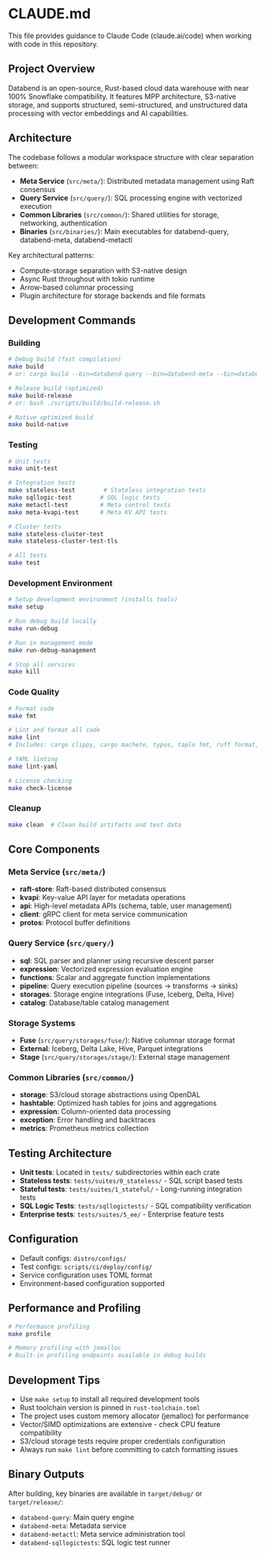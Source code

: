 # CLAUDE.md

This file provides guidance to Claude Code (claude.ai/code) when working with code in this repository.

## Project Overview

Databend is an open-source, Rust-based cloud data warehouse with near 100% Snowflake compatibility. It features MPP architecture, S3-native storage, and supports structured, semi-structured, and unstructured data processing with vector embeddings and AI capabilities.

## Architecture

The codebase follows a modular workspace structure with clear separation between:

- **Meta Service** (`src/meta/`): Distributed metadata management using Raft consensus
- **Query Service** (`src/query/`): SQL processing engine with vectorized execution
- **Common Libraries** (`src/common/`): Shared utilities for storage, networking, authentication
- **Binaries** (`src/binaries/`): Main executables for databend-query, databend-meta, databend-metactl

Key architectural patterns:
- Compute-storage separation with S3-native design
- Async Rust throughout with tokio runtime
- Arrow-based columnar processing
- Plugin architecture for storage backends and file formats

## Development Commands

### Building
```bash
# Debug build (fast compilation)
make build
# or: cargo build --bin=databend-query --bin=databend-meta --bin=databend-metactl

# Release build (optimized)
make build-release
# or: bash ./scripts/build/build-release.sh

# Native optimized build
make build-native
```

### Testing
```bash
# Unit tests
make unit-test

# Integration tests
make stateless-test        # Stateless integration tests
make sqllogic-test        # SQL logic tests
make metactl-test         # Meta control tests
make meta-kvapi-test      # Meta KV API tests

# Cluster tests
make stateless-cluster-test
make stateless-cluster-test-tls

# All tests
make test
```

### Development Environment
```bash
# Setup development environment (installs tools)
make setup

# Run debug build locally
make run-debug

# Run in management mode
make run-debug-management

# Stop all services
make kill
```

### Code Quality
```bash
# Format code
make fmt

# Lint and format all code
make lint
# Includes: cargo clippy, cargo machete, typos, taplo fmt, ruff format, shfmt

# YAML linting
make lint-yaml

# License checking
make check-license
```

### Cleanup
```bash
make clean  # Clean build artifacts and test data
```

## Core Components

### Meta Service (`src/meta/`)
- **raft-store**: Raft-based distributed consensus
- **kvapi**: Key-value API layer for metadata operations
- **api**: High-level metadata APIs (schema, table, user management)
- **client**: gRPC client for meta service communication
- **protos**: Protocol buffer definitions

### Query Service (`src/query/`)
- **sql**: SQL parser and planner using recursive descent parser
- **expression**: Vectorized expression evaluation engine
- **functions**: Scalar and aggregate function implementations
- **pipeline**: Query execution pipeline (sources → transforms → sinks)
- **storages**: Storage engine integrations (Fuse, Iceberg, Delta, Hive)
- **catalog**: Database/table catalog management

### Storage Systems
- **Fuse** (`src/query/storages/fuse/`): Native columnar storage format
- **External**: Iceberg, Delta Lake, Hive, Parquet integrations
- **Stage** (`src/query/storages/stage/`): External stage management

### Common Libraries (`src/common/`)
- **storage**: S3/cloud storage abstractions using OpenDAL
- **hashtable**: Optimized hash tables for joins and aggregations
- **expression**: Column-oriented data processing
- **exception**: Error handling and backtraces
- **metrics**: Prometheus metrics collection

## Testing Architecture

- **Unit tests**: Located in `tests/` subdirectories within each crate
- **Stateless tests**: `tests/suites/0_stateless/` - SQL script based tests
- **Stateful tests**: `tests/suites/1_stateful/` - Long-running integration tests
- **SQL Logic Tests**: `tests/sqllogictests/` - SQL compatibility verification
- **Enterprise tests**: `tests/suites/5_ee/` - Enterprise feature tests

## Configuration

- Default configs: `distro/configs/`
- Test configs: `scripts/ci/deploy/config/`
- Service configuration uses TOML format
- Environment-based configuration supported

## Performance and Profiling

```bash
# Performance profiling
make profile

# Memory profiling with jemalloc
# Built-in profiling endpoints available in debug builds
```

## Development Tips

- Use `make setup` to install all required development tools
- Rust toolchain version is pinned in `rust-toolchain.toml`
- The project uses custom memory allocator (jemalloc) for performance
- Vector/SIMD optimizations are extensive - check CPU feature compatibility
- S3/cloud storage tests require proper credentials configuration
- Always run `make lint` before committing to catch formatting issues

## Binary Outputs

After building, key binaries are available in `target/debug/` or `target/release/`:
- `databend-query`: Main query engine
- `databend-meta`: Metadata service  
- `databend-metactl`: Meta service administration tool
- `databend-sqllogictests`: SQL logic test runner